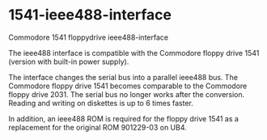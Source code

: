 # 1541-ieee488-interface
Commodore 1541 floppydrive ieee488-interface

The ieee488 interface is compatible with the Commodore floppy drive 1541 (version with built-in power supply).

The interface changes the serial bus into a parallel ieee488 bus. The Commodore floppy drive 1541 becomes comparable to the Commodore floppy drive 2031. The serial bus no longer works after the conversion. Reading and writing on diskettes is up to 6 times faster.

In addition, an ieee488 ROM is required for the floppy drive 1541 as a replacement for the original ROM 901229-03 on UB4.
